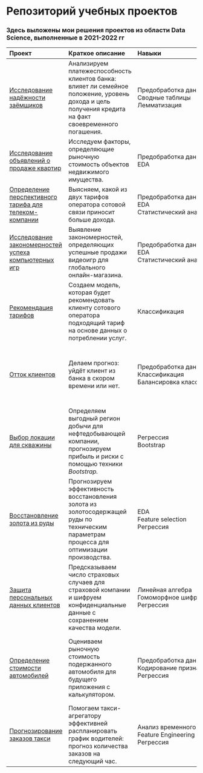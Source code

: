 # Репозиторий учебных проектов
### Здесь выложены мои решения проектов из области Data Science, выполненные в  2021-2022 гг

| Проект | Краткое описание | Навыки | Библиотеки |
| :-------| :-----------| :---- | :----- |
| [Исследование надёжности заёмщиков](https://github.com/dx2-66/data-science/tree/master/data_preprocessing) | Анализируем платежеспособность клиентов банка: влияет ли семейное положение, уровень дохода и цель получения кредита на факт своевременного погашения.| Предобработка&nbsp;данных<br/> Сводные&nbsp;таблицы<br/> Лемматизация | Pandas<br/> PyMystem3 |
| [Исследование объявлений о продаже квартир](https://github.com/dx2-66/data-science/tree/master/real_estate_eda) | Исследуем факторы, определяющие рыночную стоимость объектов недвижимого имущества. | Предобработка&nbsp;данных<br/> EDA | Pandas<br/> Matplotlib |
| [Определение перспективного тарифа для телеком-компании](https://github.com/dx2-66/data-science/tree/master/mobile_plan_comparison) | Выясняем, какой из двух тарифов оператора сотовой связи приносит больше дохода.| Предобработка&nbsp;данных<br/> EDA<br/> Статистический&nbsp;анализ |Pandas<br/> Matplotlib<br/> Seaborn<br/> NumPy<br/> SciPy |
| [Исследование закономерностей успеха компьютерных игр](https://github.com/dx2-66/data-science/tree/master/mobile_plan_comparison) | Выявление закономерностей, определяющих успешные продажи видеоигр для глобального онлайн-магазина. |Предобработка&nbsp;данных<br/> EDA<br/> Статистический&nbsp;анализ | Pandas<br/> Matplotlib<br/> Seaborn<br/> NumPy<br/>SciPy |
| [Рекомендация тарифов](https://github.com/dx2-66/data-science/tree/master/mobile_plan_advisor) | Создаем модель, которая будет рекомендовать клиенту сотового оператора подходящий тариф на основе данных о потреблении услуг. | Классификация | Pandas<br/> Scikit-learn <br/> Matplotlib<br/> Seaborn <br/> XGBoost |
| [Отток клиентов](https://github.com/dx2-66/data-science/tree/master/customer_churn_prediction) | Делаем прогноз: уйдёт клиент из банка в скором времени или нет. | Предобработка данных<br/> Классификация<br/> Балансировка&nbsp;классов<br/> |  Pandas <br/> Scikit-learn<br/> imblearn<br/> Matplotlib<br/> Seaborn<br/> XGBoost<br/> CatBoost<br/> SciPy|
| [Выбор локации для скважины](https://github.com/dx2-66/data-science/tree/master/oil_field_ranking) | Определяем выгодный регион добычи для нефтедобывающей компании, прогнозируем прибыль и риски с помощью техники *Bootstrap.* | Регрессия<br/> Bootstrap | Pandas<br/> Scikit-learn<br/> Matplotlib<br/> Seaborn<br/> SciPy |
| [Восстановление золота из руды](https://github.com/dx2-66/data-science/tree/master/gold_recovery_predictio) | Прогнозируем эффективность восстановления золота из золотосодержащей руды по техническим параметрам процесса для оптимизации производства. | EDA<br/> Feature&nbsp;selection<br/>Регрессия | Pandas<br/> Scikit-learn<br/> statsmodels<br/> XGBoost<br/> Matplotlib<br/> Seaborn |
| [Защита персональных данных клиентов](https://github.com/dx2-66/data-science/tree/master/guarding_confidential_data) | Предсказываем число страховых случаев для страховой компании и шифруем конфиденциальные данные с сохранением качества модели. | Линейная&nbsp;алгебра<br/> Гомоморфное&nbsp;шифрование<br/> Регрессия | Pandas<br/> NumPy<br/> Scikit-learn<br/> Matplotlib<br/> Seaborn |
| [Определение стоимости автомобилей](https://github.com/dx2-66/data-science/tree/master/car_price_estimation) | Оцениваем рыночную стоимость подержанного автомобиля для будущего приложения с калькулятором. | Предобработка&nbsp;данных<br/> Кодирование&nbsp;признаков<br/> Регрессия | Pandas<br/> Scikit-learn<br/> category_encoders<br/> NumPy<br/> SciPy<br/> statsmodels<br/> LightGBM<br/> Matplotlib<br/> Seaborn |
| [Прогнозирование заказов такси](https://github.com/dx2-66/data-science/tree/master/time_series_forecasting) |Помогаем такси-агрегатору эффективней распланировать график водителей: прогноз количества заказов на следующий час. | Анализ&nbsp;временного&nbsp;ряда<br/> Feature&nbsp;Engineering<br/> Регрессия| Pandas<br/> Scikit-learn<br/> statsmodels<br/> XGBoost<br/> Plotly |

